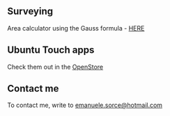 ## Surveying

Area calculator using the Gauss formula - [HERE](https://tronfortytwo.github.io/gauss-calculator)



## Ubuntu Touch apps
Check them out in the [OpenStore](https://open-store.io/?sort=relevance&search=author%3AEmanuele%20Sorce "OpenStore")

## Contact me
To contact me, write to emanuele.sorce@hotmail.com
